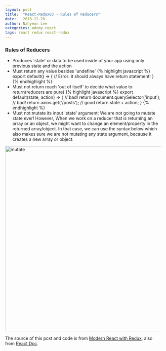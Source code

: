 ```yaml
---
layout: post
title:  "React-Redux03 - Rules of Reducers"
date:   2018-12-28
author: Nahyeon Lee
categories: udemy-react
tags: react redux react-redux
---
```


### Rules of Reducers
* Produces 'state' or data to be used inside of your app using only previous state and the action 
* Must return any value besides 'undefine'
{% highlight javascript  %}
export default() => {
    // Error: it should always have return statement!
}
{% endhighlight %}
* Must not return reach 'out of itself' to decide what value to return(reducers are pure)
{% highlight javascript  %}
export default(state, action) => {
    // bad!
    return document.querySelector('input');
    // bad!
    return axios.get('/posts');
    // good
    return state + action;
}
{% endhighlight %}
* Must not mutate its input 'state' argument; We are not going to mutate state ever! However, When we work on a reducer that is returning an array or an object, we might want to change an element/property in the returned array/object. In that case, we can use the syntax below which also makes sure we are not mutating any state argument, because it creates a new array or object:
<img src="{{ '/assets/img/2018-12-28-no-mutate.png' }}" alt="mutate" style="display: block; width: 600px;">

The source of this post and code is from [Modern React with Redux][udemy-react], also from [React Doc][react-doc].

[udemy-react]: https://www.udemy.com/react-redux/
[react-doc]: https://reactjs.org/docs/getting-started.html